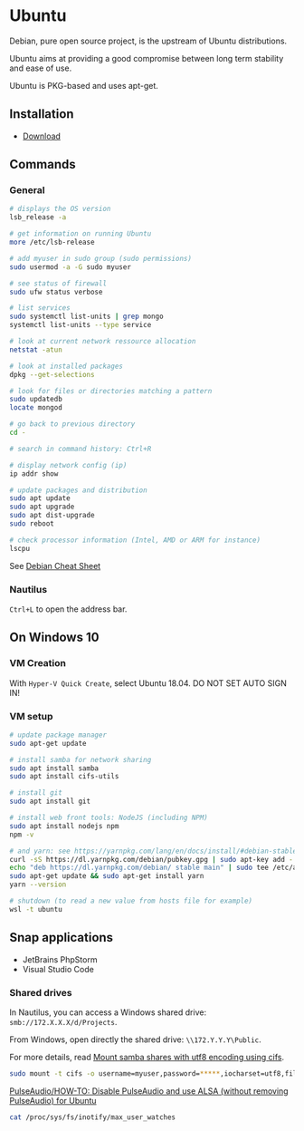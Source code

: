 # Ubuntu

Debian, pure open source project, is the upstream of Ubuntu distributions.

Ubuntu aims at providing a good compromise between long term stability and ease of use.

Ubuntu is PKG-based and uses apt-get.

## Installation

- [Download](https://www.ubuntu.com/download)

## Commands

### General

```bash
# displays the OS version
lsb_release -a

# get information on running Ubuntu
more /etc/lsb-release

# add myuser in sudo group (sudo permissions)
sudo usermod -a -G sudo myuser

# see status of firewall
sudo ufw status verbose

# list services
sudo systemctl list-units | grep mongo
systemctl list-units --type service

# look at current network ressource allocation
netstat -atun

# look at installed packages
dpkg --get-selections

# look for files or directories matching a pattern
sudo updatedb
locate mongod

# go back to previous directory
cd -

# search in command history: Ctrl+R

# display network config (ip)
ip addr show

# update packages and distribution
sudo apt update
sudo apt upgrade
sudo apt dist-upgrade
sudo reboot

# check processor information (Intel, AMD or ARM for instance)
lscpu
```

See [Debian Cheat Sheet](https://wiki.debian.org/systemd/CheatSheet)

### Nautilus

`Ctrl+L` to open the address bar.

## On Windows 10

### VM Creation

With `Hyper-V Quick Create`, select Ubuntu 18.04. DO NOT SET AUTO SIGN IN!

### VM setup

```bash
# update package manager
sudo apt-get update

# install samba for network sharing
sudo apt install samba
sudo apt install cifs-utils

# install git
sudo apt install git

# install web front tools: NodeJS (including NPM)
sudo apt install nodejs npm
npm -v

# and yarn: see https://yarnpkg.com/lang/en/docs/install/#debian-stable
curl -sS https://dl.yarnpkg.com/debian/pubkey.gpg | sudo apt-key add -
echo "deb https://dl.yarnpkg.com/debian/ stable main" | sudo tee /etc/apt/sources.list.d/yarn.list
sudo apt-get update && sudo apt-get install yarn
yarn --version

# shutdown (to read a new value from hosts file for example)
wsl -t ubuntu
```

## Snap applications

- JetBrains PhpStorm
- Visual Studio Code

### Shared drives

In Nautilus, you can access a Windows shared drive: `smb://172.X.X.X/d/Projects`.

From Windows, open directly the shared drive: `\\172.Y.Y.Y\Public`.

For more details, read [Mount samba shares with utf8 encoding using cifs](https://ubuntuforums.org/showthread.php?t=288534).

```bash
sudo mount -t cifs -o username=myuser,password=*****,iocharset=utf8,file_mode=0777,dir_mode=0777 //172.X.X.X/d/Projects /home/myuser/Host/Projects
```

[PulseAudio/HOW-TO: Disable PulseAudio and use ALSA (without removing PulseAudio) for Ubuntu](https://kodi.wiki/view/PulseAudio/HOW-TO:_Disable_PulseAudio_and_use_ALSA_(without_removing_PulseAudio)_for_Ubuntu)

```bash
cat /proc/sys/fs/inotify/max_user_watches
```
